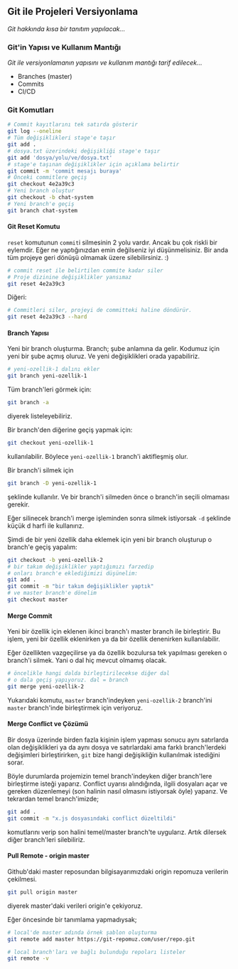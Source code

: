 ## Git ile Projeleri Versiyonlama

_Git hakkında kısa bir tanıtım yapılacak..._

### Git'in Yapısı ve Kullanım Mantığı

_Git ile versiyonlamanın yapısını ve kullanım mantığı tarif edilecek..._

* Branches (master)
* Commits
* CI/CD

### Git Komutları

```sh
# Commit kayıtlarını tek satırda gösterir
git log --oneline
# Tüm değişiklikleri stage'e taşır
git add .
# dosya.txt üzerindeki değişikliği stage'e taşır
git add 'dosya/yolu/ve/dosya.txt'
# stage'e taşınan değişiklikler için açıklama belirtir
git commit -m 'commit mesajı buraya'
# Önceki commitlere geçiş
git checkout 4e2a39c3
# Yeni branch oluştur
git checkout -b chat-system
# Yeni branch'e geçiş
git branch chat-system
```

#### Git Reset Komutu

`reset` komutunun `commit`i silmesinin 2 yolu vardır. Ancak bu çok riskli bir eylemdir. Eğer ne yaptığınızdan emin değilseniz iyi düşünmelisiniz. Bir anda tüm projeye geri dönüşü olmamak üzere silebilirsiniz. :)

```sh
# commit reset ile belirtilen commite kadar siler
# Proje dizinine değişiklikler yansımaz
git reset 4e2a39c3
```

Diğeri:

```sh
# Commitleri siler, projeyi de committeki haline döndürür.
git reset 4e2a39c3 --hard
```

#### Branch Yapısı

Yeni bir branch oluşturma. Branch; şube anlamına da gelir. Kodumuz için yeni bir şube açmış oluruz. Ve yeni değişiklikleri orada yapabiliriz.

```sh
# yeni-ozellik-1 dalını ekler
git branch yeni-ozellik-1
```

Tüm branch'leri görmek için:
```sh
git branch -a
```
diyerek listeleyebiliriz.

Bir branch'den diğerine geçiş yapmak için:
```sh
git checkout yeni-ozellik-1
```
kullanılabilir. Böylece `yeni-ozellik-1` branch'i aktifleşmiş olur.

Bir branch'i silmek için
```sh
git branch -D yeni-ozellik-1
```
şeklinde kullanılır. Ve bir branch'i silmeden önce o branch'in seçili olmaması gerekir.

Eğer silinecek branch'i merge işleminden sonra silmek istiyorsak `-d` şeklinde küçük d harfi ile kullanırız.

Şimdi de bir yeni özellik daha eklemek için yeni bir branch oluşturup o branch'e geçiş yapalım:
```sh
git checkout -b yeni-ozellik-2
# bir takım değişiklikler yaptığımızı farzedip
# onları branch'e eklediğimizi düşünelim:
git add .
git commit -m "bir takım değişiklikler yaptık"
# ve master branch'e dönelim
git checkout master
```

#### Merge Commit

Yeni bir özellik için eklenen ikinci branch'ı master branch ile birleştirir. Bu işlem, yeni bir özellik eklenirken ya da bir özellik denenirken kullanılabilir.

Eğer özellikten vazgeçilirse ya da özellik bozulursa tek yapılması gereken o branch'i silmek. Yani o dal hiç mevcut olmamış olacak.

```sh
# öncelikle hangi dalda birleştirilecekse diğer dal
# o dala geçiş yapıyoruz. dal = branch
git merge yeni-ozellik-2
```

Yukarıdaki komutu, `master` branch'indeyken `yeni-ozellik-2` branch'ini `master` branch'inde birleştirmek için veriyoruz.

#### Merge Conflict ve Çözümü

Bir dosya üzerinde birden fazla kişinin işlem yapması sonucu aynı satırlarda olan değişiklikleri ya da aynı dosya ve satırlardaki ama farklı branch'lerdeki değişimleri birleştirirken, `git` bize hangi değişikliğin kullanılmak istediğini sorar.

Böyle durumlarda projemizin temel branch'indeyken diğer branch'lere birleştirme isteği yaparız. Conflict uyarısı alındığında, ilgili dosyaları açar ve gereken düzenlemeyi (son halinin nasıl olmasını istiyorsak öyle) yaparız. Ve tekrardan temel branch'imizde;

```sh
git add .
git commit -m "x.js dosyasındaki conflict düzeltildi"
```

komutlarını verip son halini temel/master branch'te uygularız. Artık dilersek diğer branch'leri silebiliriz.

#### Pull Remote - origin master

Github'daki master reposundan bilgisayarımızdaki origin repomuza verilerin çekilmesi.

```sh
git pull origin master
```

diyerek master'daki verileri origin'e çekiyoruz.

Eğer öncesinde bir tanımlama yapmadıysak;

```sh
# local'de master adında örnek şablon oluşturma
git remote add master https://git-repomuz.com/user/repo.git
```

```sh
# local branch'ları ve bağlı bulunduğu repoları listeler
git remote -v
```
